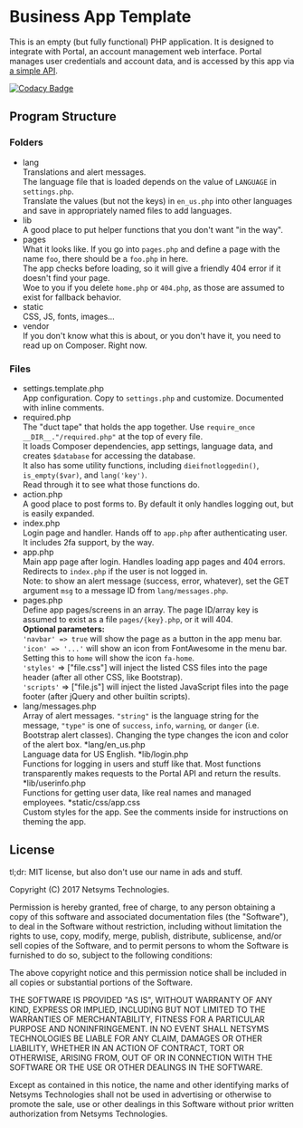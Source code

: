 Business App Template
=====================

This is an empty (but fully functional) PHP application.  It is designed to 
integrate with Portal, an account management web interface.  Portal manages 
user credentials and account data, and is accessed by this app via [a simple API](http://docs.netsyms.com/docs/Portal/API%20Documentation/).

[![Codacy Badge](https://api.codacy.com/project/badge/Grade/2aeadc6b65d545c4a4c2e77d286373fd)](https://www.codacy.com/app/Netsyms/BusinessAppTemplate?utm_source=github.com&amp;utm_medium=referral&amp;utm_content=Netsyms/BusinessAppTemplate&amp;utm_campaign=Badge_Grade)

Program Structure
-----------------

### Folders
* lang  
   Translations and alert messages.  
   The language file that is loaded depends on the value of `LANGUAGE` in `settings.php`.  
   Translate the values (but not the keys) in `en_us.php` into other languages and save in appropriately named files to add languages.
* lib  
   A good place to put helper functions that you don't want "in the way".
* pages  
   What it looks like.  If you go into `pages.php` and define a page with the name `foo`, there should be a `foo.php` in here.  
   The app checks before loading, so it will give a friendly 404 error if it doesn't find your page.  
   Woe to you if you delete `home.php` or `404.php`, as those are assumed to exist for fallback behavior.
* static  
   CSS, JS, fonts, images...
* vendor  
   If you don't know what this is about, or you don't have it, you need to read up on Composer.  Right now.

### Files
* settings.template.php  
   App configuration.  Copy to `settings.php` and customize.  Documented with inline comments.
* required.php  
   The "duct tape" that holds the app together.  Use `require_once __DIR__."/required.php"` at the top of every file.  
   It loads Composer dependencies, app settings, language data, and creates `$database` for accessing the database.  
   It also has some utility functions, including `dieifnotloggedin()`, `is_empty($var)`, and `lang('key')`.  
   Read through it to see what those functions do.
* action.php  
   A good place to post forms to.  By default it only handles logging out, but is easily expanded.
* index.php  
   Login page and handler.  Hands off to `app.php` after authenticating user.  
   It includes 2fa support, by the way.
* app.php  
   Main app page after login.  Handles loading app pages and 404 errors.  
   Redirects to `index.php` if the user is not logged in.  
   Note: to show an alert message (success, error, whatever), set the GET argument `msg` to a message ID from `lang/messages.php`.
* pages.php  
   Define app pages/screens in an array.  The page ID/array key is assumed to exist as a file `pages/{key}.php`, or it will 404.  
   __Optional parameters:__  
      `'navbar' => true` will show the page as a button in the app menu bar.  
      `'icon' => '...'` will show an icon from FontAwesome in the menu bar.  Setting this to `home` will show the icon `fa-home`.  
      `'styles'` => ["file.css"] will inject the listed CSS files into the page header (after all other CSS, like Bootstrap).  
      `'scripts'` => ["file.js"] will inject the listed JavaScript files into the page footer (after jQuery and other builtin scripts).
* lang/messages.php  
   Array of alert messages.
   `"string"` is the language string for the message, `"type"` is one of `success`, `info`, `warning`, or `danger` (i.e. Bootstrap alert classes).
   Changing the type changes the icon and color of the alert box.
*lang/en_us.php  
   Language data for US English.
*lib/login.php  
   Functions for logging in users and stuff like that.  Most functions transparently makes requests to the Portal API and return the results.
*lib/userinfo.php  
   Functions for getting user data, like real names and managed employees.
*static/css/app.css  
   Custom styles for the app.  See the comments inside for instructions on theming the app.

License
-------

tl;dr: MIT license, but also don't use our name in ads and stuff.

Copyright (C) 2017 Netsyms Technologies.

Permission is hereby granted, free of charge, to any person obtaining a copy of this software and associated documentation files (the "Software"), to deal in the Software without restriction, including without limitation the rights to use, copy, modify, merge, publish, distribute, sublicense, and/or sell copies of the Software, and to permit persons to whom the Software is furnished to do so, subject to the following conditions:

The above copyright notice and this permission notice shall be included in all copies or substantial portions of the Software.

THE SOFTWARE IS PROVIDED "AS IS", WITHOUT WARRANTY OF ANY KIND, EXPRESS OR IMPLIED, INCLUDING BUT NOT LIMITED TO THE WARRANTIES OF MERCHANTABILITY, FITNESS FOR A PARTICULAR PURPOSE AND NONINFRINGEMENT. IN NO EVENT SHALL NETSYMS TECHNOLOGIES BE LIABLE FOR ANY CLAIM, DAMAGES OR OTHER LIABILITY, WHETHER IN AN ACTION OF CONTRACT, TORT OR OTHERWISE, ARISING FROM, OUT OF OR IN CONNECTION WITH THE SOFTWARE OR THE USE OR OTHER DEALINGS IN THE SOFTWARE.

Except as contained in this notice, the name and other identifying marks of Netsyms Technologies shall not be used in advertising or otherwise to promote the sale, use or other dealings in this Software without prior written authorization from Netsyms Technologies.